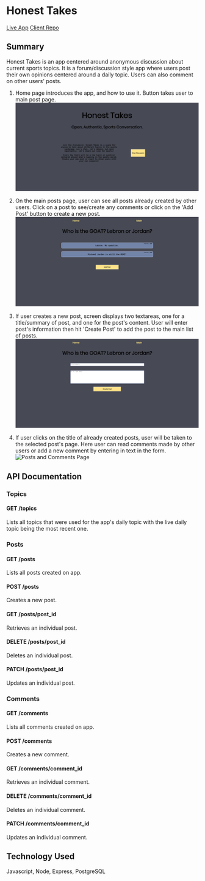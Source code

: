 # Honest Takes

[Live App](https://honest-takes-app.skang28.now.sh/)
[Client Repo](https://github.com/ksalcce/HonestTakesSports-app)

## Summary
Honest Takes is an app centered around anonymous discussion about current sports topics. It is a forum/discussion style app where users post their own opinions centered around a daily topic. Users can also comment on other users' posts.

1. Home page introduces the app, and how to use it. Button takes user to main post page. 
![Home Page](screenshots/HomePage.png)

2. On the main posts page, user can see all posts already created by other users. Click on a post to see/create any comments or click on the 'Add Post' button to create a new post. 
![Posts Page](screenshots/PostsPage.png)

3. If user creates a new post, screen displays two textareas, one for a title/summary of post, and one for the post's content. User will enter post's information then hit 'Create Post' to add the post to the main list of posts. 
![Add Post Page](screenshots/AddPostPage.png)

4. If user clicks on the title of already created posts, user will be taken to the selected post's page. Here user can read comments made by other users or add a new comment by entering in text in the form. 
![Posts and Comments Page](screenshots/PostsandCommentsPage)


## API Documentation

### Topics
#### GET /topics
Lists all topics that were used for the app's daily topic with the live daily topic being the most recent one.

### Posts
#### GET /posts
Lists all posts created on app.

#### POST /posts
Creates a new post.

#### GET /posts/post_id
Retrieves an individual post.

#### DELETE /posts/post_id
Deletes an individual post.

#### PATCH /posts/post_id
Updates an individual post.

### Comments
#### GET /comments
Lists all comments created on app.

#### POST /comments
Creates a new comment.

#### GET /comments/comment_id
Retrieves an individual comment.

#### DELETE /comments/comment_id
Deletes an individual comment.

#### PATCH /comments/comment_id
Updates an individual comment.

## Technology Used
Javascript, Node, Express, PostgreSQL
